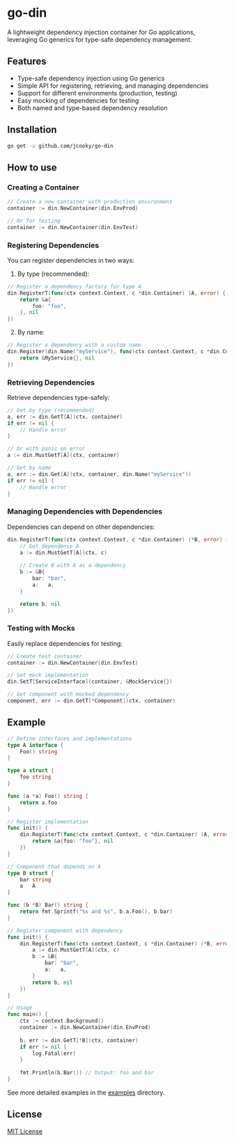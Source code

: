 # go-din

A lightweight dependency injection container for Go applications, leveraging Go generics for type-safe dependency management.

## Features

- Type-safe dependency injection using Go generics
- Simple API for registering, retrieving, and managing dependencies
- Support for different environments (production, testing)
- Easy mocking of dependencies for testing
- Both named and type-based dependency resolution

## Installation

```bash
go get -u github.com/jcooky/go-din
```

## How to use

### Creating a Container

```go
// Create a new container with production environment
container := din.NewContainer(din.EnvProd)

// Or for testing
container := din.NewContainer(din.EnvTest)
```

### Registering Dependencies

You can register dependencies in two ways:

1. By type (recommended):

```go
// Register a dependency factory for type A
din.RegisterT(func(ctx context.Context, c *din.Container) (A, error) {
    return &a{
        foo: "foo",
    }, nil
})
```

2. By name:

```go
// Register a dependency with a custom name
din.Register(din.Name("myService"), func(ctx context.Context, c *din.Container) (any, error) {
    return &MyService{}, nil
})
```

### Retrieving Dependencies

Retrieve dependencies type-safely:

```go
// Get by type (recommended)
a, err := din.GetT[A](ctx, container)
if err != nil {
    // Handle error
}

// Or with panic on error
a := din.MustGetT[A](ctx, container)

// Get by name
a, err := din.Get[A](ctx, container, din.Name("myService"))
if err != nil {
    // Handle error
}
```

### Managing Dependencies with Dependencies

Dependencies can depend on other dependencies:

```go
din.RegisterT(func(ctx context.Context, c *din.Container) (*B, error) {
    // Get dependency A
    a := din.MustGetT[A](ctx, c)
    
    // Create B with A as a dependency
    b := &B{
        bar: "bar",
        a:   a,
    }

    return b, nil
})
```

### Testing with Mocks

Easily replace dependencies for testing:

```go
// Create test container
container := din.NewContainer(din.EnvTest)

// Set mock implementation
din.SetT[ServiceInterface](container, &MockService{})

// Get component with mocked dependency
component, err := din.GetT[*Component](ctx, container)
```

## Example

```go
// Define interfaces and implementations
type A interface {
    Foo() string
}

type a struct {
    foo string
}

func (a *a) Foo() string {
    return a.foo
}

// Register implementation
func init() {
    din.RegisterT(func(ctx context.Context, c *din.Container) (A, error) {
        return &a{foo: "foo"}, nil
    })
}

// Component that depends on A
type B struct {
    bar string
    a   A
}

func (b *B) Bar() string {
    return fmt.Sprintf("%s and %s", b.a.Foo(), b.bar)
}

// Register component with dependency
func init() {
    din.RegisterT(func(ctx context.Context, c *din.Container) (*B, error) {
        a := din.MustGetT[A](ctx, c)
        b := &B{
            bar: "bar",
            a:   a,
        }
        return b, nil
    })
}

// Usage
func main() {
    ctx := context.Background()
    container := din.NewContainer(din.EnvProd)
    
    b, err := din.GetT[*B](ctx, container)
    if err != nil {
        log.Fatal(err)
    }
    
    fmt.Println(b.Bar()) // Output: foo and bar
}
```

See more detailed examples in the [examples](examples) directory.

## License

[MIT License](LICENSE)